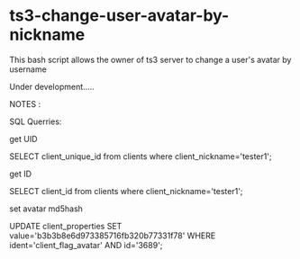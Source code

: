 # ts3-change-user-avatar-by-nickname
This bash script allows the owner of ts3 server to change a user's avatar by username



Under development.....



NOTES : 

SQL Querries:

get UID

SELECT client_unique_id from clients where client_nickname='tester1';

get ID

SELECT client_id from clients where client_nickname='tester1';

set avatar md5hash

UPDATE client_properties SET value='b3b3b8e6d973385716fb320b77331f78' WHERE ident='client_flag_avatar' AND id='3689';
